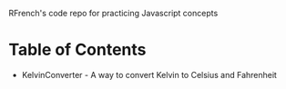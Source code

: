 RFrench's code repo for practicing Javascript concepts

# Table of Contents


- KelvinConverter - A way to convert Kelvin to Celsius and Fahrenheit
